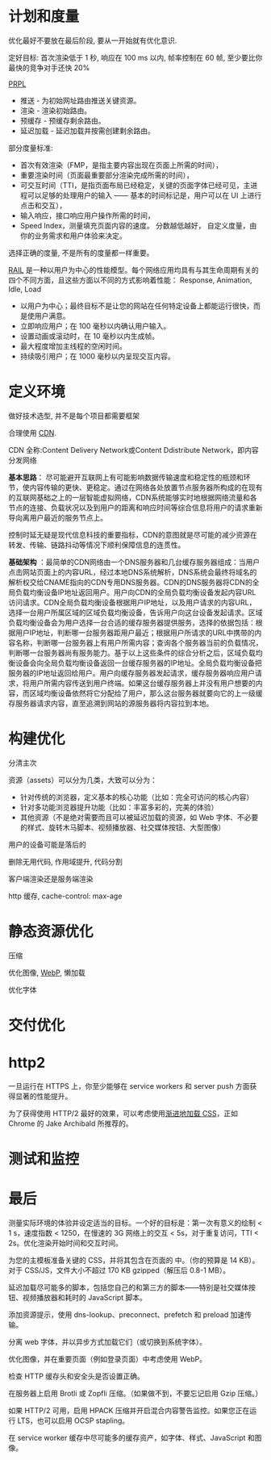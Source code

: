 # 计划和度量
优化最好不要放在最后阶段, 要从一开始就有优化意识.

定好目标:
首次渲染低于 1 秒, 响应在 100 ms 以内, 帧率控制在 60 帧, 至少要比你最快的竞争对手还快 20%

[PRPL](https://developers.google.com/web/fundamentals/performance/prpl-pattern/)
- 推送 - 为初始网址路由推送关键资源。
- 渲染 - 渲染初始路由。
- 预缓存 - 预缓存剩余路由。
- 延迟加载 - 延迟加载并按需创建剩余路由。

部分度量标准:
- 首次有效渲染（FMP，是指主要内容出现在页面上所需的时间），
- 重要渲染时间（页面最重要部分渲染完成所需的时间），
- 可交互时间（TTI，是指页面布局已经稳定，关键的页面字体已经可见，主进程可以足够的处理用户的输入 —— 基本的时间标记是，用户可以在 UI 上进行点击和交互），
- 输入响应，接口响应用户操作所需的时间，
- Speed Index，测量填充页面内容的速度。 分数越低越好，
自定义度量，由你的业务需求和用户体验来决定。

选择正确的度量, 不是所有的度量都一样重要。

[RAIL](https://developers.google.com/web/fundamentals/performance/rail?hl=zh-cn) 是一种以用户为中心的性能模型。每个网络应用均具有与其生命周期有关的四个不同方面，且这些方面以不同的方式影响着性能：
Response, Animation, Idle, Load

- 以用户为中心；最终目标不是让您的网站在任何特定设备上都能运行很快，而是使用户满意。
- 立即响应用户；在 100 毫秒以内确认用户输入。
- 设置动画或滚动时，在 10 毫秒以内生成帧。
- 最大程度增加主线程的空闲时间。
- 持续吸引用户；在 1000 毫秒以内呈现交互内容。


# 定义环境

做好技术选型, 并不是每个项目都需要框架

合理使用 [CDN](https://www.zhihu.com/question/36514327?rf=37353035).

CDN 全称:Content Delivery Network或Content Ddistribute Network，即内容分发网络

**基本思路**： 尽可能避开互联网上有可能影响数据传输速度和稳定性的瓶颈和环节，使内容传输的更快、更稳定。通过在网络各处放置节点服务器所构成的在现有的互联网基础之上的一层智能虚拟网络，CDN系统能够实时地根据网络流量和各节点的连接、负载状况以及到用户的距离和响应时间等综合信息将用户的请求重新导向离用户最近的服务节点上。

控制时延无疑是现代信息科技的重要指标，CDN的意图就是尽可能的减少资源在转发、传输、链路抖动等情况下顺利保障信息的连贯性。


**基础架构** ：最简单的CDN网络由一个DNS服务器和几台缓存服务器组成：当用户点击网站页面上的内容URL，经过本地DNS系统解析，DNS系统会最终将域名的解析权交给CNAME指向的CDN专用DNS服务器。CDN的DNS服务器将CDN的全局负载均衡设备IP地址返回用户。用户向CDN的全局负载均衡设备发起内容URL访问请求。CDN全局负载均衡设备根据用户IP地址，以及用户请求的内容URL，选择一台用户所属区域的区域负载均衡设备，告诉用户向这台设备发起请求。区域负载均衡设备会为用户选择一台合适的缓存服务器提供服务，选择的依据包括：根据用户IP地址，判断哪一台服务器距用户最近；根据用户所请求的URL中携带的内容名称，判断哪一台服务器上有用户所需内容；查询各个服务器当前的负载情况，判断哪一台服务器尚有服务能力。基于以上这些条件的综合分析之后，区域负载均衡设备会向全局负载均衡设备返回一台缓存服务器的IP地址。全局负载均衡设备把服务器的IP地址返回给用户。用户向缓存服务器发起请求，缓存服务器响应用户请求，将用户所需内容传送到用户终端。如果这台缓存服务器上并没有用户想要的内容，而区域均衡设备依然将它分配给了用户，那么这台服务器就要向它的上一级缓存服务器请求内容，直至追溯到网站的源服务器将内容拉到本地。

# 构建优化

分清主次

资源（assets）可以分为几类，大致可以分为：

- 针对传统的浏览器，定义基本的核心功能（比如：完全可访问的核心内容）
- 针对多功能浏览器提升功能（比如：丰富多彩的，完美的体验）
- 其他资源（不是绝对需要而且可以被延迟加载的资源，如 Web 字体、不必要的样式、旋转木马脚本、视频播放器、社交媒体按钮、大型图像）

用户的设备可能是落后的

删除无用代码, 作用域提升, 代码分割

客户端渲染还是服务端渲染

http 缓存, cache-control: max-age

# 静态资源优化

压缩

优化图像, [WebP](https://zh.wikipedia.org/zh-hans/WebP), 懒加载

优化字体

# 交付优化
# http2
一旦运行在 HTTPS 上，你至少能够在 service workers 和 server push 方面获得显著的性能提升。

为了获得使用 HTTP/2 最好的效果，可以考虑使用[渐进地加载 CSS](https://jakearchibald.com/2016/link-in-body/)，正如 Chrome 的 Jake Archibald 所推荐的。
# 测试和监控

# 最后
测量实际环境的体验并设定适当的目标。一个好的目标是：第一次有意义的绘制 < 1 s，速度指数 < 1250，在慢速的 3G 网络上的交互 < 5s，对于重复访问，TTI < 2s。优化渲染开始时间和交互时间。


为您的主模板准备关键的 CSS，并将其包含在页面的 <head> 中。（你的预算是 14 KB）。对于 CSS/JS，文件大小不超过 170 KB gzipped（解压后 0.8-1 MB）。


延迟加载尽可能多的脚本，包括您自己的和第三方的脚本——特别是社交媒体按钮、视频播放器和耗时的 JavaScript 脚本。


添加资源提示，使用 dns-lookup、preconnect、prefetch 和 preload 加速传输。


分离 web 字体，并以异步方式加载它们（或切换到系统字体）。


优化图像，并在重要页面（例如登录页面）中考虑使用 WebP。


检查 HTTP 缓存头和安全头是否设置正确。


在服务器上启用 Brotli 或 Zopfli 压缩。（如果做不到，不要忘记启用 Gzip 压缩。）


如果 HTTP/2 可用，启用 HPACK 压缩并开启混合内容警告监控。如果您正在运行 LTS，也可以启用 OCSP stapling。


在 service worker 缓存中尽可能多的缓存资产，如字体、样式、JavaScript 和图像。
